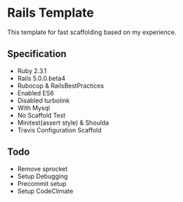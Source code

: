 # Rails Template

This template for fast scaffolding based on my experience.

## Specification

- Ruby 2.3.1
- Rails 5.0.0.beta4
- Rubocop & RailsBestPractices
- Enabled ES6
- Disabled turbolink
- With Mysql
- No Scaffold Test
- Minitest(assert style) & Shoulda
- Travis Configuration Scaffold

## Todo

- Remove sprocket
- Setup Debugging
- Precommit setup
- Setup CodeClimate
